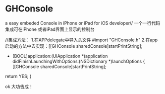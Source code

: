 # GHConsole
a easy embeded Console in iPhone or iPad for iOS developer//  一个一行代码集成可在iPhone 或者iPad界面上显示的控制台     

//集成方法：
1.在APPdelegate中导入头文件
#import "GHConsole.h"
2.在app启动的方法中去实现：[[GHConsole sharedConsole]startPrintString];

- (BOOL)application:(UIApplication *)application didFinishLaunchingWithOptions:(NSDictionary *)launchOptions {
[[GHConsole sharedConsole]startPrintString];

return YES;
}

ok 大功告成！
